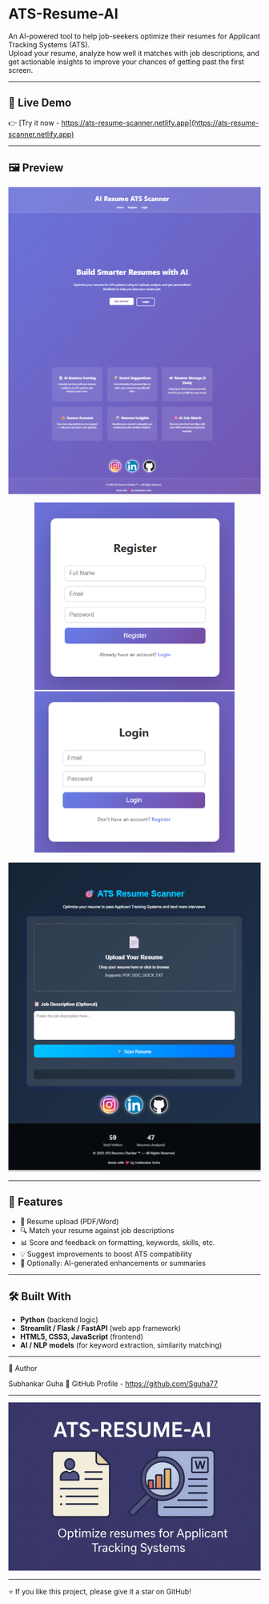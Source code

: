 # ATS-Resume-AI

An AI-powered tool to help job-seekers optimize their resumes for Applicant Tracking Systems (ATS).  
Upload your resume, analyze how well it matches with job descriptions, and get actionable insights to improve your chances of getting past the first screen.

---

## 🚀 Live Demo  
 
👉 [Try it now - https://ats-resume-scanner.netlify.app](https://ats-resume-scanner.netlify.app) 

---

## 🖼️ Preview  
<p align="center">
  <img src="assets/ss1.png" alt="ATS-Resume-AI Preview" width="600">
</p>
<p align="center">
  <img src="assets/ss2.png" alt="ATS-Resume-AI Preview" width="400">
  <img src="assets/ss3.png" alt="ATS-Resume-AI Preview" width="400">
</p>
<p align="center">
  <img src="assets/ss4.png" alt="ATS-Resume-AI Preview" width="600">
</p>


---

## 🧩 Features
- 📄 Resume upload (PDF/Word)  
- 🔍 Match your resume against job descriptions  
- 📊 Score and feedback on formatting, keywords, skills, etc.  
- 💡 Suggest improvements to boost ATS compatibility  
- 🧠 Optionally: AI-generated enhancements or summaries  

---

## 🛠️ Built With
- **Python** (backend logic)  
- **Streamlit / Flask / FastAPI** (web app framework)  
- **HTML5, CSS3, JavaScript** (frontend)  
- **AI / NLP models** (for keyword extraction, similarity matching)  

---

👤 Author

Subhankar Guha
🔗 GitHub Profile - https://github.com/Sguha77

---

<p align="center">
  <img src="assets/ss5.png" alt="ATS-Resume-AI Preview" width="600">
</p>

---
⭐ If you like this project, please give it a star on GitHub!



